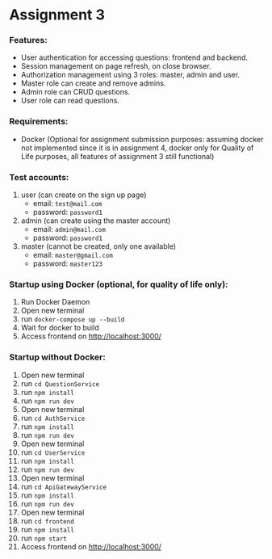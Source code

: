 # Assignment 3

### Features:

- User authentication for accessing questions: frontend and backend.
- Session management on page refresh, on close browser.
- Authorization management using 3 roles: master, admin and user.
- Master role can create and remove admins.
- Admin role can CRUD questions.
- User role can read questions.

### Requirements:

- Docker (Optional for assignment submission purposes: assuming docker not implemented since it is in assignment 4, docker only for Quality of Life purposes, all features of assignment 3 still functional)

### Test accounts:

1. user (can create on the sign up page)
   - email: `test@mail.com`
   - password: `password1`
2. admin (can create using the master account)
   - email: `admin@mail.com`
   - password: `password1`
3. master (cannot be created, only one available)
   - email: `master@gmail.com`
   - password: `master123`

### Startup using Docker (optional, for quality of life only):

1. Run Docker Daemon
2. Open new terminal
3. run `docker-compose up --build`
4. Wait for docker to build
5. Access frontend on [http://localhost:3000/](http://localhost:3000/)

### Startup without Docker:

1. Open new terminal
2. run `cd QuestionService`
3. run `npm install`
4. run `npm run dev`
5. Open new terminal
6. run `cd AuthService`
7. run `npm install`
8. run `npm run dev`
9. Open new terminal
10. run `cd UserService`
11. run `npm install`
12. run `npm run dev`
13. Open new terminal
14. run `cd ApiGatewayService`
15. run `npm install`
16. run `npm run dev`
17. Open new terminal
18. run `cd frontend`
19. run `npm install`
20. run `npm start`
21. Access frontend on [http://localhost:3000/](http://localhost:3000/)
